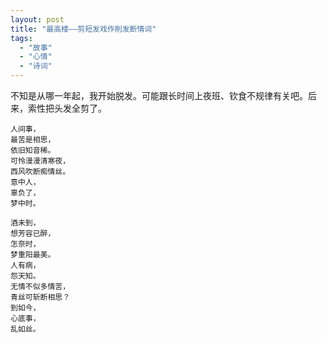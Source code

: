```yaml
---
layout: post
title: "最高楼——剪短发戏作削发断情词"
tags:
  - "故事"
  - "心情"
  - "诗词"
---
```




不知是从哪一年起，我开始脱发。可能跟长时间上夜班、钦食不规律有关吧。后来，索性把头发全剪了。


    人间事，
    最苦是相思，
    依旧知音稀。
    可怜漫漫清寒夜，
    西风吹断痴情丝。
    意中人，
    辜负了，
    梦中时。

    酒未到，
    想芳容已醉，
    怎奈时，
    梦重阳最美。
    人有病，
    怨天知。
    无情不似多情苦，
    青丝可斩断相思？
    到如今，
    心底事，
    乱如丝。
